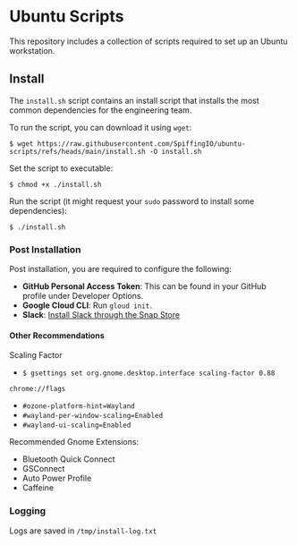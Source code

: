 # Ubuntu Scripts

This repository includes a collection of scripts required to set up an Ubuntu workstation.

## Install

The `install.sh` script contains an install script that installs the most common dependencies for the engineering team.

To run the script, you can download it using `wget`:

```
$ wget https://raw.githubusercontent.com/SpiffingIO/ubuntu-scripts/refs/heads/main/install.sh -O install.sh
```

Set the script to executable:

```
$ chmod +x ./install.sh
```

Run the script (it might request your `sudo` password to install some dependencies):

```
$ ./install.sh
```

### Post Installation

Post installation, you are required to configure the following:

- **GitHub Personal Access Token**: This can be found in your GitHub profile under Developer Options.
- **Google Cloud CLI**: Run `gloud init`.
- **Slack**: [Install Slack through the Snap Store](https://slack.com/downloads/linux)

#### Other Recommendations

Scaling Factor 
- `$ gsettings set org.gnome.desktop.interface scaling-factor 0.88`


`chrome://flags`
- `#ozone-platform-hint=Wayland`
- `#wayland-per-window-scaling=Enabled`
- `#wayland-ui-scaling=Enabled`

Recommended Gnome Extensions:
- Bluetooth Quick Connect
- GSConnect
- Auto Power Profile
- Caffeine

### Logging

Logs are saved in `/tmp/install-log.txt`
